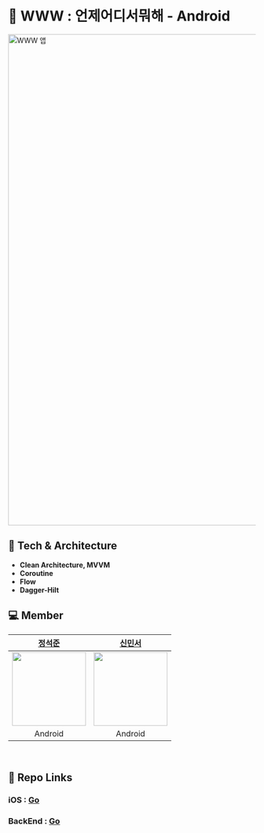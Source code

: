 # 📅 WWW : 언제어디서뭐해 - Android
<img width="1000" alt="WWW 앱" src="https://user-images.githubusercontent.com/50227341/222857671-5c1b58bd-f508-4237-b7bb-7c9bc103150e.png">

## 🔨 Tech & Architecture
- <b>Clean Architecture, MVVM</b>
- <b>Coroutine</b>
- <b>Flow</b>
- <b>Dagger-Hilt</b>


## 💻 Member
|[정석준](https://github.com/eshc123)|[신민서](https://github.com/MinseoShindor)|
|------------------------------------|-------------------------------------|
|<a href="https://github.com/eshc123"> <img src="https://avatars.githubusercontent.com/u/50227341?v=4" width="150px" /> </a> | <a href="https://github.com/MinseoShindor"> <img src="https://avatars.githubusercontent.com/u/100370200?v=4" width="150px" /> </a> |
|<div align="center"> Android </div>|<div align="center"> Android </div>|
<br/>


## 🔗 Repo Links
### iOS : [Go](https://github.com/Nexters/www-iOS)

### BackEnd : [Go](https://github.com/Nexters/www-be)
